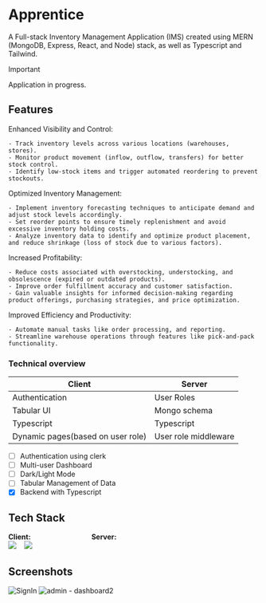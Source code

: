 # Apprentice

A Full-stack Inventory Management Application (IMS) created using MERN (MongoDB, Express, React, and Node) stack, as well as Typescript and Tailwind.

> [!Important]
>
> Application in progress.

## Features
Enhanced Visibility and Control:

    - Track inventory levels across various locations (warehouses, stores).
    - Monitor product movement (inflow, outflow, transfers) for better stock control.
    - Identify low-stock items and trigger automated reordering to prevent stockouts.
Optimized Inventory Management:

    - Implement inventory forecasting techniques to anticipate demand and adjust stock levels accordingly.
    - Set reorder points to ensure timely replenishment and avoid excessive inventory holding costs.
    - Analyze inventory data to identify and optimize product placement, and reduce shrinkage (loss of stock due to various factors).
Increased Profitability:

    - Reduce costs associated with overstocking, understocking, and obsolescence (expired or outdated products).
    - Improve order fulfillment accuracy and customer satisfaction.
    - Gain valuable insights for informed decision-making regarding product offerings, purchasing strategies, and price optimization.
Improved Efficiency and Productivity:

    - Automate manual tasks like order processing, and reporting.
    - Streamline warehouse operations through features like pick-and-pack functionality.


### Technical overview

| Client                            | Server               |
| --------------------------------- | -------------------- |
| Authentication                    | User Roles           |
| Tabular UI                        | Mongo schema         |
| Typescript                        | Typescript           |
| Dynamic pages(based on user role) | User role middleware |

- [ ] Authentication using clerk
- [ ] Multi-user Dashboard
- [ ] Dark/Light Mode
- [ ] Tabular Management of Data
- [x] Backend with Typescript

## Tech Stack

**Client:** &nbsp;&nbsp;&nbsp;&nbsp;&nbsp;&nbsp;&nbsp;&nbsp;&nbsp;&nbsp;&nbsp;&nbsp;&nbsp;&nbsp;&nbsp;&nbsp;&nbsp;&nbsp;&nbsp;&nbsp;&nbsp;&nbsp;&nbsp; &nbsp;&nbsp;&nbsp;&nbsp;&nbsp; **Server:** <br />
![](https://skillicons.dev/icons?i=typescript,react,tailwind) &nbsp;&nbsp; ![](https://skillicons.dev/icons?i=typescript,nodejs,express,mongodb)

## Screenshots

![SignIn](https://github.com/leenrd/Apprentice/assets/103997539/cd993aa3-aa38-4658-a469-dcfe71be7e68)
![admin - dashboard2](https://github.com/leenrd/Apprentice/assets/103997539/e258d9fa-48f9-4858-95c0-e4ecb8844684)

